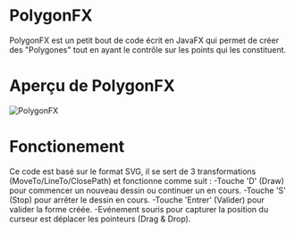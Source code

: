 # PolygonFX
PolygonFX est un petit bout de code écrit en JavaFX qui permet de créer des "Polygones" tout en ayant le contrôle sur les points qui les constituent.

# Aperçu de PolygonFX
![PolygonFX](https://cloud.githubusercontent.com/assets/19537533/19253905/6e2f0694-8f46-11e6-9145-ea6512cc91c8.gif)

# Fonctionement
Ce code est basé sur le format SVG, il se sert de 3 transformations (MoveTo/LineTo/ClosePath) et fonctionne comme suit :
-Touche 'D' (Draw) pour commencer un nouveau dessin ou continuer un en cours.
-Touche 'S' (Stop) pour arrêter le dessin en cours.
-Touche 'Entrer' (Valider) pour valider la forme créée.
-Evénement souris pour capturer la position du curseur est déplacer les pointeurs (Drag & Drop).

